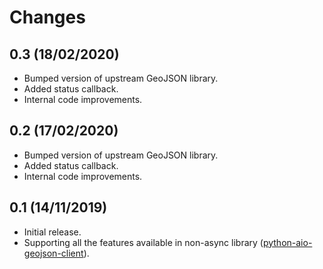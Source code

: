 # Changes

## 0.3 (18/02/2020)
* Bumped version of upstream GeoJSON library.
* Added status callback.
* Internal code improvements.

## 0.2 (17/02/2020)
* Bumped version of upstream GeoJSON library.
* Added status callback.
* Internal code improvements.

## 0.1 (14/11/2019)
* Initial release.
* Supporting all the features available in non-async library 
  ([python-aio-geojson-client](https://github.com/exxamalte/python-aio-geojson-client)).
